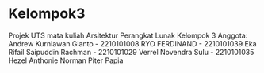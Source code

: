 # Kelompok3
Projek UTS mata kuliah Arsitektur Perangkat Lunak Kelompok 3 
Anggota:
Andrew Kurniawan Gianto - 2210101008
RYO FERDINAND -  2210101039
Eka Rifail Saipuddin Rachman - 2210101029
Verrel Novendra Sulu -  2210101035
Hezel Anthonie Norman Piter 
Papia

